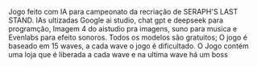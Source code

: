 Jogo feito com IA para campeonato da recriação de SERAPH'S LAST STAND. 
IAs ultizadas Google ai studio, chat gpt e deepseek para programção, Imagem 4 do aistudio pra imagens, suno para musica e Evenlabs para efeito sonoros. Todos os modelos são gratuitos;
O jogo é baseado em 15 waves, a cada wave o jogo é dificultado. O Jogo contém uma loja que é liberada a cada wave e na ultima wave há um boss
